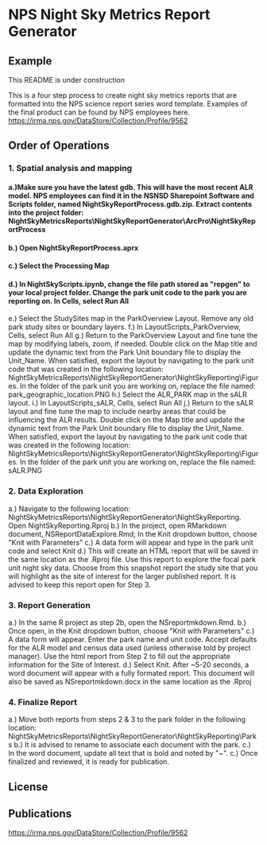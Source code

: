 # NPS Night Sky Metrics Report Generator
## Example
This README is under construction

This is a four step process to create night sky metrics reports that are formatted into the NPS science report series word template. Examples of the final product can be found by NPS employees here. https://irma.nps.gov/DataStore/Collection/Profile/9562
## Order of Operations

### 1. Spatial analysis and mapping
####  a.)Make sure you have the latest gdb. This will have the most recent ALR model. NPS employees can find it in the NSNSD Sharepoint Software and Scripts folder, named NightSkyReportProcess.gdb.zip. Extract contents into the project folder: NightSkyMetricsReports\NightSkyReportGenerator\ArcPro\NightSkyReportProcess
  
####  b.) Open NightSkyReportProcess.aprx
####  c.) Select the Processing Map
####  d.) In NightSkyScripts.ipynb, change the file path stored as "repgen" to your local project folder. Change the park unit code to the park you are reporting on. In Cells, select Run All
  e.) Select the StudySites map in the ParkOverview Layout. Remove any old park study sites or boundary layers.
  f.) In LayoutScripts_ParkOverview, Cells, select Run All
  g.) Return to the ParkOverview Layout and fine tune the map by modifying labels, zoom, if needed. Double click on the Map title and update the dynamic text from the Park Unit boundary file to display the Unit_Name. When satisfied, export the layout by navigating to the park unit code that was created in the following location: NightSkyMetricsReports\NightSkyReportGenerator\NightSkyReporting\Figures. In the folder of the park unit you are working on, replace the file named: park_geographic_location.PNG
  h.) Select the ALR_PARK map in the sALR layout. 
  i.) In LayoutScripts_sALR, Cells, select Run All
  j.) Return to the sALR layout and fine tune the map to include nearby areas that could be influencing the ALR results. Double click on the Map title and update the dynamic text from the Park Unit boundary file to display the Unit_Name. When satisfied, export the layout by navigating to the park unit code that was created in the following location: NightSkyMetricsReports\NightSkyReportGenerator\NightSkyReporting\Figures. In the folder of the park unit you are working on, replace the file named: sALR.PNG

### 2. Data Exploration
  a.) Navigate to the following location: NightSkyMetricsReports\NightSkyReportGenerator\NightSkyReporting. Open NightSkyReporting.Rproj
  b.) In the project, open RMarkdown document, NSReportDataExplore.Rmd; In the Knit dropdown button, choose "Knit with Parameters"
  c.) A data form will appear and type in the park unit code and select Knit
  d.) This will create an HTML report that will be saved in the same location as the .Rproj file. Use this report to explore the focal park unit night sky data. Choose from this snapshot report the study site that you will highlight as the site of interest for the larger published report. It is advised to keep this report open for Step 3.

### 3. Report Generation
  a.) In the same R project as step 2b, open the NSreportmkdown.Rmd.
  b.) Once open, in the Knit dropdown button, choose "Knit with Parameters"
  c.) A data form will appear. Enter the park name and unit code. Accept defaults for the ALR model and census data used (unless otherwise told by project manager). Use the html report from Step 2 to fill out the appropriate information for the Site of Interest. 
  d.) Select Knit. After ~5-20 seconds, a word document will appear with a fully formated report. This document will also be saved as NSreportmkdown.docx in the same location as the .Rproj

### 4. Finalize Report
  a.) Move both reports from steps 2 & 3 to the park folder in the following location: NightSkyMetricsReports\NightSkyReportGenerator\NightSkyReporting\Parks
  b.) It is advised to rename to associate each document with the park.
  c.) In the word document, update all text that is bold and noted by "~".
  c.) Once finalized and reviewed, it is ready for publication. 

  

## License

## Publications

 https://irma.nps.gov/DataStore/Collection/Profile/9562

